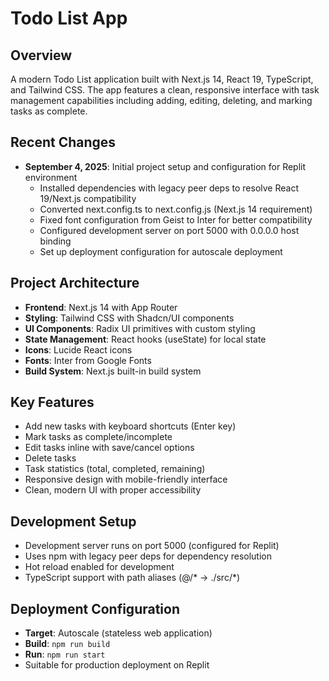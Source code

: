 # Todo List App

## Overview
A modern Todo List application built with Next.js 14, React 19, TypeScript, and Tailwind CSS. The app features a clean, responsive interface with task management capabilities including adding, editing, deleting, and marking tasks as complete.

## Recent Changes
- **September 4, 2025**: Initial project setup and configuration for Replit environment
  - Installed dependencies with legacy peer deps to resolve React 19/Next.js compatibility
  - Converted next.config.ts to next.config.js (Next.js 14 requirement)
  - Fixed font configuration from Geist to Inter for better compatibility
  - Configured development server on port 5000 with 0.0.0.0 host binding
  - Set up deployment configuration for autoscale deployment

## Project Architecture
- **Frontend**: Next.js 14 with App Router
- **Styling**: Tailwind CSS with Shadcn/UI components
- **UI Components**: Radix UI primitives with custom styling
- **State Management**: React hooks (useState) for local state
- **Icons**: Lucide React icons
- **Fonts**: Inter from Google Fonts
- **Build System**: Next.js built-in build system

## Key Features
- Add new tasks with keyboard shortcuts (Enter key)
- Mark tasks as complete/incomplete
- Edit tasks inline with save/cancel options
- Delete tasks
- Task statistics (total, completed, remaining)
- Responsive design with mobile-friendly interface
- Clean, modern UI with proper accessibility

## Development Setup
- Development server runs on port 5000 (configured for Replit)
- Uses npm with legacy peer deps for dependency resolution
- Hot reload enabled for development
- TypeScript support with path aliases (@/* -> ./src/*)

## Deployment Configuration
- **Target**: Autoscale (stateless web application)
- **Build**: `npm run build`
- **Run**: `npm run start`
- Suitable for production deployment on Replit